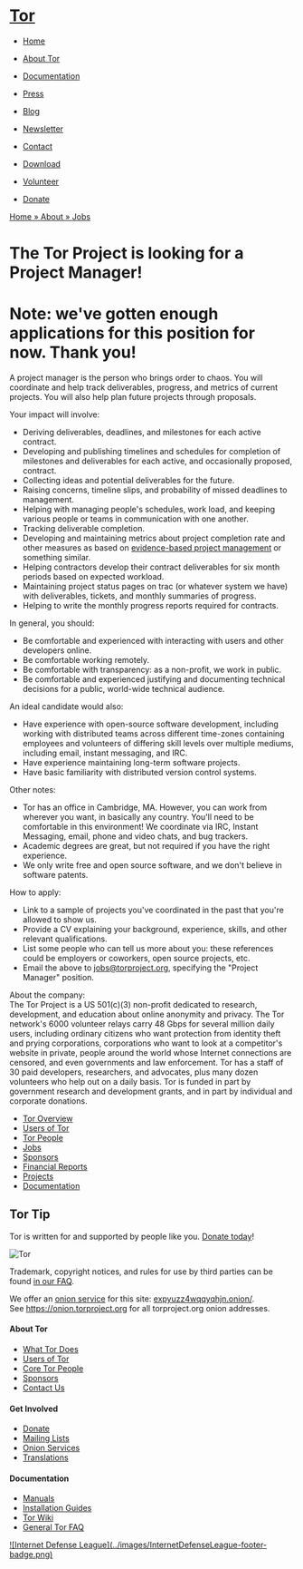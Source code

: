 # [Tor](../index.html.en)

  * [Home](../index.html.en)
  * [About Tor](../about/overview.html.en)
  * [Documentation](../docs/documentation.html.en)
  * [Press](../press/press.html.en)
  * [Blog](https://blog.torproject.org/blog/)
  * [Newsletter](https://newsletter.torproject.org)
  * [Contact](../about/contact.html.en)

  * [Download](../download/download-easy.html.en)
  * [Volunteer](../getinvolved/volunteer.html.en)
  * [Donate](../donate/donate-button.html.en)

[Home » ](../index.html.en) [About » ](../about/overview.html.en)
[Jobs](../about/jobs.html.en)

# The Tor Project is looking for a Project Manager!

# Note: we've gotten enough applications for this position for now. Thank you!

A project manager is the person who brings order to chaos. You will coordinate
and help track deliverables, progress, and metrics of current projects. You
will also help plan future projects through proposals.

Your impact will involve:

  * Deriving deliverables, deadlines, and milestones for each active contract.
  * Developing and publishing timelines and schedules for completion of milestones and deliverables for each active, and occasionally proposed, contract.
  * Collecting ideas and potential deliverables for the future.
  * Raising concerns, timeline slips, and probability of missed deadlines to management.
  * Helping with managing people's schedules, work load, and keeping various people or teams in communication with one another.
  * Tracking deliverable completion.
  * Developing and maintaining metrics about project completion rate and other measures as based on [evidence-based project management](http://www.joelonsoftware.com/items/2007/10/26.html) or something similar.
  * Helping contractors develop their contract deliverables for six month periods based on expected workload.
  * Maintaining project status pages on trac (or whatever system we have) with deliverables, tickets, and monthly summaries of progress.
  * Helping to write the monthly progress reports required for contracts.

In general, you should:

  * Be comfortable and experienced with interacting with users and other developers online.
  * Be comfortable working remotely.
  * Be comfortable with transparency: as a non-profit, we work in public.
  * Be comfortable and experienced justifying and documenting technical decisions for a public, world-wide technical audience.

An ideal candidate would also:

  * Have experience with open-source software development, including working with distributed teams across different time-zones containing employees and volunteers of differing skill levels over multiple mediums, including email, instant messaging, and IRC.
  * Have experience maintaining long-term software projects. 
  * Have basic familiarity with distributed version control systems.

Other notes:

  * Tor has an office in Cambridge, MA. However, you can work from wherever you want, in basically any country. You'll need to be comfortable in this environment! We coordinate via IRC, Instant Messaging, email, phone and video chats, and bug trackers.
  * Academic degrees are great, but not required if you have the right experience.
  * We only write free and open source software, and we don't believe in software patents.

How to apply:

  * Link to a sample of projects you've coordinated in the past that you're allowed to show us.
  * Provide a CV explaining your background, experience, skills, and other relevant qualifications.
  * List some people who can tell us more about you: these references could be employers or coworkers, open source projects, etc.
  * Email the above to jobs@torproject.org, specifying the "Project Manager" position.

About the company:  
The Tor Project is a US 501(c)(3) non-profit dedicated to research,
development, and education about online anonymity and privacy. The Tor
network's 6000 volunteer relays carry 48 Gbps for several million daily users,
including ordinary citizens who want protection from identity theft and prying
corporations, corporations who want to look at a competitor's website in
private, people around the world whose Internet connections are censored, and
even governments and law enforcement. Tor has a staff of 30 paid developers,
researchers, and advocates, plus many dozen volunteers who help out on a daily
basis. Tor is funded in part by government research and development grants,
and in part by individual and corporate donations.

  * [Tor Overview](../about/overview.html.en)
  * [Users of Tor](../about/torusers.html.en)
  * [Tor People](../about/corepeople.html.en)
  * [Jobs](../about/jobs.html.en)
  * [Sponsors](../about/sponsors.html.en)
  * [Financial Reports](../about/financials.html.en)
  * [Projects](../projects/projects.html.en)
  * [Documentation](../docs/documentation.html.en)

## Tor Tip

Tor is written for and supported by people like you. [Donate
today](../donate/donate.html.en)!

![Tor](../images/onion.jpg)

Trademark, copyright notices, and rules for use by third parties can be found
[in our FAQ](../docs/trademark-faq.html.en).

We offer an [onion service](https://www.torproject.org/docs/hidden-services)
for this site: [expyuzz4wqqyqhjn.onion/](http://expyuzz4wqqyqhjn.onion/).  
See <https://onion.torproject.org> for all torproject.org onion addresses.

#### About Tor

  * [What Tor Does](../about/overview.html.en)
  * [Users of Tor](../about/torusers.html.en)
  * [Core Tor People](../about/corepeople.html.en)
  * [Sponsors](../about/sponsors.html.en)
  * [Contact Us](../about/contact.html.en)

#### Get Involved

  * [Donate](../donate/donate-foot.html.en)
  * [Mailing Lists](../docs/documentation.html.en#MailingLists)
  * [Onion Services](../docs/onion-services.html.en)
  * [Translations](../getinvolved/translation.html.en)

#### Documentation

  * [Manuals](../docs/tor-manual.html.en)
  * [Installation Guides](../docs/documentation.html.en)
  * [Tor Wiki](https://trac.torproject.org/projects/tor/wiki/)
  * [General Tor FAQ](../docs/faq.html.en)

[![Internet Defense League](../images/InternetDefenseLeague-footer-
badge.png)](https://internetdefenseleague.org/)

